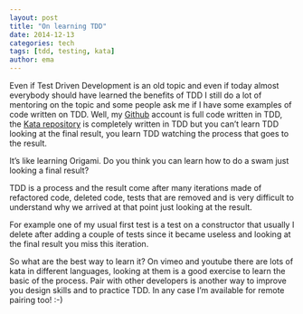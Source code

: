 ```yaml
---
layout: post
title: "On learning TDD"
date: 2014-12-13
categories: tech
tags: [tdd, testing, kata]
author: ema
---
```


Even if Test Driven Development is an old topic and even if today almost everybody should have learned the benefits of TDD I still do a lot of mentoring on the topic and some people ask me if I have some examples of code written on TDD. 
Well, my [Github](https://github.com/emadb) account is full code written in TDD, the [Kata repository](https://github.com/emadb/kata_and_quiz) is completely written in TDD but you can’t learn TDD looking at the final result, you learn TDD watching the process that goes to the result.

It’s like learning Origami. Do you think you can learn how to do a swam just looking a final result?

TDD is a process and the result come after many iterations made of refactored code, deleted code, tests that are removed and is very difficult to understand why we arrived at that point just looking at the result.

For example one of my usual first test is a test on a constructor that usually I delete after adding a couple of tests since it became useless and looking at the final result you miss this iteration.

So what are the best way to learn it? On vimeo and youtube there are lots of kata in different languages, looking at them is a good exercise to learn the basic of the process. Pair with other developers is another way to improve you design skills and to practice TDD.
In any case I’m available for remote pairing too! :-)
